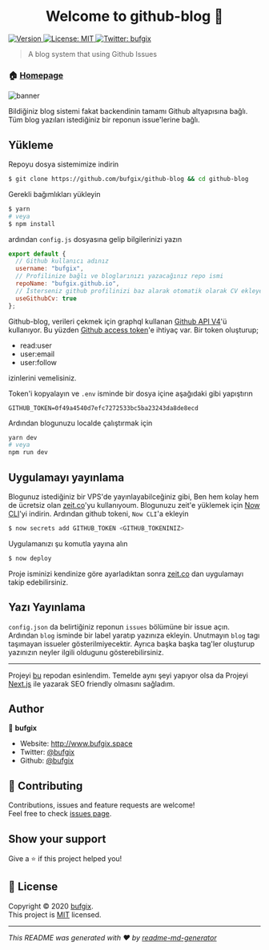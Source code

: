 <h1 align="center">Welcome to github-blog 👋</h1>
<p>
  <a href="https://www.npmjs.com/package/github-blog" target="_blank">
    <img alt="Version" src="https://img.shields.io/npm/v/github-blog.svg">
  </a>
  <a href="https://github.com/bufgix/github-blog/blob/master/LICENSE" target="_blank">
    <img alt="License: MIT" src="https://img.shields.io/badge/License-MIT-yellow.svg" />
  </a>
  <a href="https://twitter.com/bufgix" target="_blank">
    <img alt="Twitter: bufgix" src="https://img.shields.io/twitter/follow/bufgix.svg?style=social" />
  </a>
</p>

> A blog system that using Github Issues

### 🏠 [Homepage](https://github-blog.now.sh/)

![banner](https://i.hizliresim.com/O5vCIe.png)

Bildiğiniz blog sistemi fakat backendinin tamamı Github altyapısına bağlı. Tüm blog yazıları istediğiniz bir reponun issue'lerine bağlı.

## Yükleme

Repoyu dosya sistemimize indirin

```sh
$ git clone https://github.com/bufgix/github-blog && cd github-blog
```

Gerekli bağımlıkları yükleyin

```sh
$ yarn
# veya
$ npm install
```

ardından `config.js` dosyasına gelip bilgilerinizi yazın

```javascript
export default {
  // Github kullanıcı adınız
  username: "bufgix",
  // Profilinize bağlı ve bloglarınızı yazacağınız repo ismi
  repoName: "bufgix.github.io",
  // İsterseniz github profilinizi baz alarak otomatik olarak CV ekleyebilirsiniz. Anasayfada gözükecektir
  useGithubCv: true
};
```

Github-blog, verileri çekmek için graphql kullanan [Github API V4](https://developer.github.com/v4/)'ü kullanıyor. Bu yüzden [Github access token](https://help.github.com/en/github/authenticating-to-github/creating-a-personal-access-token-for-the-command-line)'e ihtiyaç var. Bir token oluşturup;

- read:user
- user:email
- user:follow

izinlerini vemelisiniz.

Token'i kopyalayın ve `.env` isminde bir dosya içine aşağıdaki gibi yapıştırın

```env
GITHUB_TOKEN=0f49a4540d7efc7272533bc5ba23243da8de8ecd
```

Ardından blogunuzu localde çalıştırmak için

```sh
yarn dev
# veya
npm run dev
```

## Uygulamayı yayınlama

Blogunuz istediğiniz bir VPS'de yayınlayabilceğiniz gibi, Ben hem kolay hem de ücretsiz olan [zeit.co](https://zeit.co/)'yu kullanıyoum. Blogunuzu zeit'e yüklemek için [Now CLI](https://zeit.co/download)'yi indirin. Ardından github tokeni, `Now CLI`'a ekleyin

```sh
$ now secrets add GITHUB_TOKEN <GITHUB_TOKENINIZ>
```

Uygulamanızı şu komutla yayına alın

```sh
$ now deploy
```

Proje isminizi kendinize göre ayarladıktan sonra [zeit.co](https://zeit.co) dan uygulamayı takip edebilirsiniz.

## Yazı Yayınlama

`config.json` da belirtiğiniz reponun `issues` bölümüne bir issue açın. Ardından `blog` isminde bir label yaratıp yazınıza ekleyin. Unutmayın `blog` tagı taşımayan issueler gösterilmiyecektir. Ayrıca başka başka tag'ler oluşturup yazınızın neyler ilgili oldugunu gösterebilirsiniz.

---

Projeyi [bu](https://github.com/saadpasta/react-blog-github) repodan esinlendim. Temelde aynı şeyi yapıyor olsa da Projeyi [Next.js](https://nextjs.org/) ile yazarak SEO friendly olmasını sağladım.


## Author

👤 **bufgix**

- Website: http://www.bufgix.space
- Twitter: [@bufgix](https://twitter.com/bufgix)
- Github: [@bufgix](https://github.com/bufgix)

## 🤝 Contributing

Contributions, issues and feature requests are welcome!<br />Feel free to check [issues page](https://github.com/bufgix/github-blog/issues).

## Show your support

Give a ⭐️ if this project helped you!

## 📝 License

Copyright © 2020 [bufgix](https://github.com/bufgix).<br />
This project is [MIT](https://github.com/bufgix/github-blog/blob/master/LICENSE) licensed.

---

_This README was generated with ❤️ by [readme-md-generator](https://github.com/kefranabg/readme-md-generator)_
